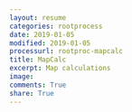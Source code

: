 ```yaml
---
layout: resume
categories: rootprocess
date: 2019-01-05
modified: 2019-01-05
processurl: rootproc-mapcalc
title: MapCalc
excerpt: Map calculations
image: 
comments: True
share: True
---
```

